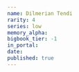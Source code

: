 ```yaml
---
name: Dilmerian Tendi
rarity: 4
series: low
memory_alpha:
bigbook_tier: -1
in_portal:
date:
published: true
---
```



